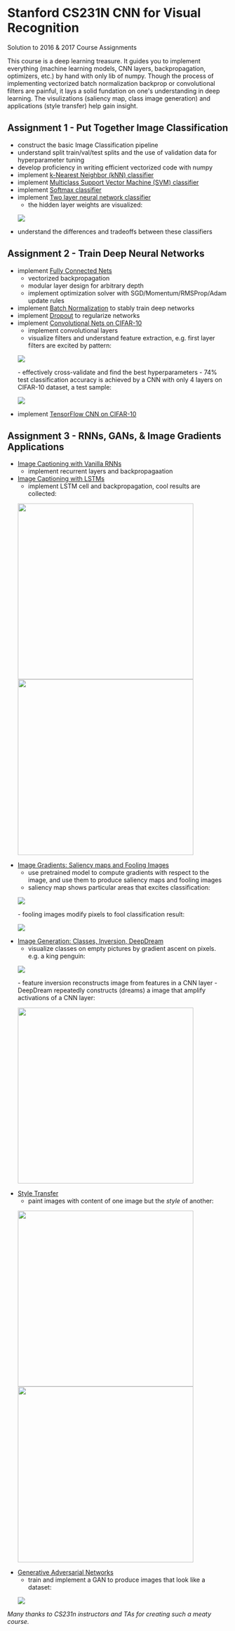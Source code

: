# Stanford CS231N CNN for Visual Recognition
Solution to 2016 & 2017 Course Assignments

This course is a deep learning treasure. It guides you to implement everything (machine learning models, CNN layers, backpropagation, optimizers, etc.) by hand with only lib of numpy. 
Though the process of implementing vectorized batch normalization backprop or convolutional filters are painful, it lays a solid fundation on one's understanding in deep learning. 
The visulizations (saliency map, class image generation) and applications (style transfer) help gain insight.

## Assignment 1 - Put Together Image Classification

- construct the basic Image Classification pipeline
- understand split train/val/test splits and the use of validation data for hyperparameter tuning
- develop proficiency in writing efficient vectorized code with numpy
- implement [k-Nearest Neighbor (kNN) classifier](assignment1/knn.ipynb)
- implement [Multiclass Support Vector Machine (SVM) classifier](assignment1/svm.ipynb)
- implement [Softmax classifier](assignment1/softmax.ipynb)
- implement [Two layer neural network classifier](assignment1/two_layer_net.ipynb)
    - the hidden layer weights are visualized: 
    <p align="left"> <img src="assignment1/two_layer_network_weights.png"> </p>
- understand the differences and tradeoffs between these classifiers


## Assignment 2 - Train Deep Neural Networks
- implement [Fully Connected Nets](assignment2/FullyConnectedNets.ipynb)
    - vectorized backpropagation
    - modular layer design for arbitrary depth
    - implement optimization solver with SGD/Momentum/RMSProp/Adam update rules
- implement [Batch Normalization](assignment2/BatchNormalization.ipynb) to stably train deep networks
- implement [Dropout](assignment2/Dropout.ipynb) to regularize networks
- implement [Convolutional Nets on CIFAR-10](assignment2/ConvolutionalNetworks.ipynb)
    - implement convolutional layers
    - visualize filters and understand feature extraction, e.g. first layer filters are excited by pattern:
    <p align="left"> <img src="assignment2/visualize_filters.png"> </p>
    - effectively cross-validate and find the best hyperparameters
    - 74% test classification accuracy is achieved by a CNN with only 4 layers on CIFAR-10 dataset, a test sample:
    <p align="left"> <img src="assignment2/cifar_test_results.png"> </p>
- implement [TensorFlow CNN on CIFAR-10](assignment2_2017/TensorFlow.ipynb)


## Assignment 3 - RNNs, GANs, & Image Gradients Applications
- [Image Captioning with Vanilla RNNs](assignment3/RNN_Captioning.ipynb)
    - implement recurrent layers and backpropagaation 
- [Image Captioning with LSTMs](assignment3/LSTM_Captioning.ipynb)
    - implement LSTM cell and backpropagation, cool results are collected:
    <p align="left"> 
    <img src="assignment3/lstm_sample0.png" width=400 height=400> 
    <img src="assignment3/lstm_sample1.png" width=400 height=400> 
    </p>
- [Image Gradients: Saliency maps and Fooling Images](assignment3/ImageGradients.ipynb)
    - use pretrained model to compute gradients with respect to the image, and use them to produce saliency maps and fooling images
    - saliency map shows particular areas that excites classification:
    <p align="left"> <img src="assignment3/saliency_map_res.png"> </p>
    - fooling images modify pixels to fool classification result: 
    <p align="left"> <img src="assignment3/fooling_image_res.png"> </p>
- [Image Generation: Classes, Inversion, DeepDream](assignment3/ImageGeneration.ipynb)
    - visualize classes on empty pictures by gradient ascent on pixels. e.g. a king penguin:
    <p align="left"> <img src="assignment3/king_penguin.png"> </p>
    - feature inversion reconstructs image from features in a CNN layer
    - DeepDream repeatedly constructs (dreams) a image that amplify activations of a CNN layer:
    <p align="left"> <img src="assignment3/deep_dream_dog.png" width=400 height=400 > </p>
- [Style Transfer](assignment3_2017/StyleTransfer-TensorFlow.ipynb)
    - paint images with content of one image but the *style* of another:
    <p align="left"> 
    <img src="assignment3_2017/style_tf_sample0.png" width=400 height=400>
    <img src="assignment3_2017/style_tf_sample1.png" width=400 height=400> 
    </p>
- [Generative Adversarial Networks](assignment3_2017/GANs-TensorFlow.ipynb)
    - train and implement a GAN to produce images that look like a dataset:
    <p align="left"> <img src="assignment3_2017/gan_outputs_tf.png"> </p>


*Many thanks to CS231n instructors and TAs for creating such a meaty course.*